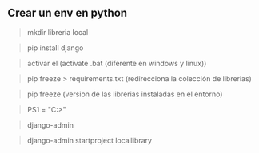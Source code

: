 ## Crear un env en python

> mkdir libreria local

> pip install django

> activar el (activate .bat (diferente en windows y linux))

> pip freeze > requirements.txt (redirecciona la colección de librerias)

> pip freeze (version de las librerias instaladas en el entorno)

> PS1 = "C:\>"

> django-admin 

> django-admin startproject locallibrary